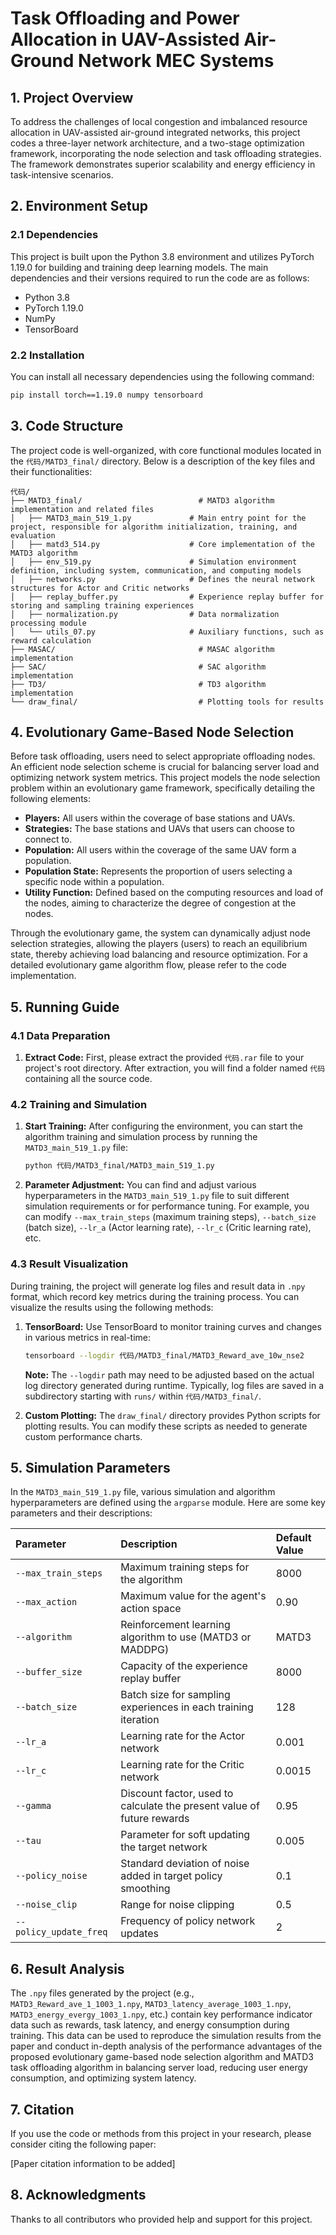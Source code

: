 # Task Offloading and Power Allocation in UAV-Assisted Air-Ground Network MEC Systems

## 1. Project Overview

To address the challenges of local congestion and imbalanced resource allocation in UAV-assisted air-ground integrated networks, this project codes a three-layer network architecture, and a two-stage optimization framework, incorporating the node selection and task offloading strategies. The framework demonstrates superior scalability and energy efficiency in task-intensive scenarios.

## 2. Environment Setup

### 2.1 Dependencies

This project is built upon the Python 3.8 environment and utilizes PyTorch 1.19.0 for building and training deep learning models. The main dependencies and their versions required to run the code are as follows:

-   Python 3.8
-   PyTorch 1.19.0
-   NumPy
-   TensorBoard

### 2.2 Installation

You can install all necessary dependencies using the following command:

```bash
pip install torch==1.19.0 numpy tensorboard
```

## 3. Code Structure

The project code is well-organized, with core functional modules located in the `代码/MATD3_final/` directory. Below is a description of the key files and their functionalities:

```
代码/
├── MATD3_final/                          # MATD3 algorithm implementation and related files
│   ├── MATD3_main_519_1.py             # Main entry point for the project, responsible for algorithm initialization, training, and evaluation
│   ├── matd3_514.py                    # Core implementation of the MATD3 algorithm
│   ├── env_519.py                      # Simulation environment definition, including system, communication, and computing models
│   ├── networks.py                     # Defines the neural network structures for Actor and Critic networks
│   ├── replay_buffer.py                # Experience replay buffer for storing and sampling training experiences
│   ├── normalization.py                # Data normalization processing module
│   └── utils_07.py                     # Auxiliary functions, such as reward calculation
├── MASAC/                                # MASAC algorithm implementation
├── SAC/                                  # SAC algorithm implementation
├── TD3/                                  # TD3 algorithm implementation
└── draw_final/                           # Plotting tools for results
```

## 4. Evolutionary Game-Based Node Selection

Before task offloading, users need to select appropriate offloading nodes. An efficient node selection scheme is crucial for balancing server load and optimizing network system metrics. This project models the node selection problem within an evolutionary game framework, specifically detailing the following elements:

-   **Players:** All users within the coverage of base stations and UAVs.
-   **Strategies:** The base stations and UAVs that users can choose to connect to.
-   **Population:** All users within the coverage of the same UAV form a population.
-   **Population State:** Represents the proportion of users selecting a specific node within a population.
-   **Utility Function:** Defined based on the computing resources and load of the nodes, aiming to characterize the degree of congestion at the nodes.

Through the evolutionary game, the system can dynamically adjust node selection strategies, allowing the players (users) to reach an equilibrium state, thereby achieving load balancing and resource optimization. For a detailed evolutionary game algorithm flow, please refer to the code implementation.

## 5. Running Guide

### 4.1 Data Preparation

1.  **Extract Code:** First, please extract the provided `代码.rar` file to your project's root directory. After extraction, you will find a folder named `代码` containing all the source code.

### 4.2 Training and Simulation

1.  **Start Training:** After configuring the environment, you can start the algorithm training and simulation process by running the `MATD3_main_519_1.py` file:

    ```bash
    python 代码/MATD3_final/MATD3_main_519_1.py
    ```

2.  **Parameter Adjustment:** You can find and adjust various hyperparameters in the `MATD3_main_519_1.py` file to suit different simulation requirements or for performance tuning. For example, you can modify `--max_train_steps` (maximum training steps), `--batch_size` (batch size), `--lr_a` (Actor learning rate), `--lr_c` (Critic learning rate), etc.

### 4.3 Result Visualization

During training, the project will generate log files and result data in `.npy` format, which record key metrics during the training process. You can visualize the results using the following methods:

1.  **TensorBoard:** Use TensorBoard to monitor training curves and changes in various metrics in real-time:

    ```bash
    tensorboard --logdir 代码/MATD3_final/MATD3_Reward_ave_10w_nse2
    ```

    **Note:** The `--logdir` path may need to be adjusted based on the actual log directory generated during runtime. Typically, log files are saved in a subdirectory starting with `runs/` within `代码/MATD3_final/`.

2.  **Custom Plotting:** The `draw_final/` directory provides Python scripts for plotting results. You can modify these scripts as needed to generate custom performance charts.

## 5. Simulation Parameters

In the `MATD3_main_519_1.py` file, various simulation and algorithm hyperparameters are defined using the `argparse` module. Here are some key parameters and their descriptions:

| Parameter            | Description                                  | Default Value |
| :------------------- | :------------------------------------------- | :------------ |
| `--max_train_steps`  | Maximum training steps for the algorithm     | 8000          |
| `--max_action`       | Maximum value for the agent's action space   | 0.90          |
| `--algorithm`        | Reinforcement learning algorithm to use (MATD3 or MADDPG) | MATD3         |
| `--buffer_size`      | Capacity of the experience replay buffer     | 8000          |
| `--batch_size`       | Batch size for sampling experiences in each training iteration | 128           |
| `--lr_a`             | Learning rate for the Actor network          | 0.001         |
| `--lr_c`             | Learning rate for the Critic network         | 0.0015        |
| `--gamma`            | Discount factor, used to calculate the present value of future rewards | 0.95          |
| `--tau`              | Parameter for soft updating the target network | 0.005         |
| `--policy_noise`     | Standard deviation of noise added in target policy smoothing | 0.1           |
| `--noise_clip`       | Range for noise clipping                     | 0.5           |
| `--policy_update_freq` | Frequency of policy network updates          | 2             |

## 6. Result Analysis

The `.npy` files generated by the project (e.g., `MATD3_Reward_ave_1_1003_1.npy`, `MATD3_latency_average_1003_1.npy`, `MATD3_energy_evergy_1003_1.npy`, etc.) contain key performance indicator data such as rewards, task latency, and energy consumption during training. This data can be used to reproduce the simulation results from the paper and conduct in-depth analysis of the performance advantages of the proposed evolutionary game-based node selection algorithm and MATD3 task offloading algorithm in balancing server load, reducing user energy consumption, and optimizing system latency.

## 7. Citation

If you use the code or methods from this project in your research, please consider citing the following paper:

[Paper citation information to be added]

## 8. Acknowledgments

Thanks to all contributors who provided help and support for this project.

